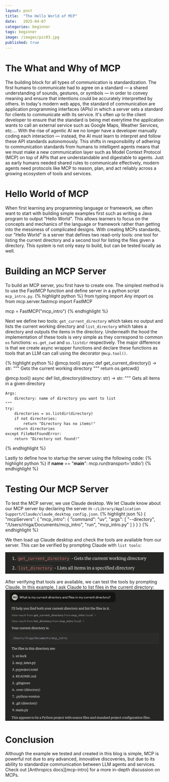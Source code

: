 ```yaml
---
layout: post
title:  "The Hello World of MCP"
date:   2025-04-07
categories: beginner
tags: beginner
image: /images/pic03.jpg
published: true
---
```


# The What and Why of MCP
The building block for all types of communication is standardization. The first humans to communicate had to agree on a standard — a shared understanding of sounds, gestures, or symbols — in order to convey meaning and ensure that intentions could be accurately interpretted by others. In today's modern web apps, the standard of communication are application programming interfaces (APIs) in which a server sets a standard for clients to communicate with its service. It's often up to the client developer to ensure that the standard is being met everytime the application wants to call an external service such as Google Maps, Weather Services, etc.... With the rise of agentic AI we no longer have a developer manually coding each interaction — instead, the AI must learn to interpret and follow these API standards autonomously. This shifts in responsibility of adhering to communication standards from humans to intelligent agents means that we must make a new communication layer such as Model Context Protocol (MCP) on top of APIs that are understandable and digestable to agents. Just as early humans needed shared rules to communicate effectively, modern agents need protocols like MCP to reason, plan, and act reliably across a growing ecosystem of tools and services. 

# Hello World of MCP
When first learning any programming language or framework, we often want to start with building simple examples first such as writing a Java program to output "Hello World". This allows learners to focus on the concepts and mechanics of the language or framework rather than getting into the messiness of complicated designs. With creating MCPs standards, our "Hello World" is a server that defines two read-only tools: one tool for listing the current directory and a second tool for listing the files given a directory. This system is not only easy to build, but can be tested locally as well.

# Building an MCP Server
To build an MCP server, you first have to create one. The simplest method is to use the FastMCP function and define server in a python script `mcp_intro.py`. 
{% highlight python %}
from typing import Any
import os
from mcp.server.fastmcp import FastMCP

mcp = FastMCP("mcp_intro")
{% endhighlight %}

Next we define two tools: `get_current_directory` which takes no output and lists the current working directory and `list_directory` which takes a directory and outputs the items in the directory. Underneath the hood the implementation of these tools is very simple as they correspond to common `os` functions: `os.get_cwd` and `os.listdir` respectively. The major difference is that we create async wrapper functions and declare these functions as tools that an LLM can call using the decorator `@mcp.tool()`. 

{% highlight python %}
@mcp.tool()
async def get_current_directory() -> str:
    """
    Gets the current working directory
    """
    return os.getcwd()

@mcp.tool()
async def list_directory(directory: str) -> str:
    """
    Gets all items in a given directory

    Args:
        directory: name of directory you want to list
    """
    try:
        directories = os.listdir(directory)
        if not directories:
            return "Directory has no items!"
        return directories
    except FileNotFoundError:
        return "Directory not found!"
{% endhighlight %}

Lastly to define how to startup the server using the following code:
{% highlight python %}
if __name__ == "__main__":
    mcp.run(transport='stdio')
{% endhighlight %}

# Testing Our MCP Server
To test the MCP server, we use Claude desktop. We let Claude know about our MCP server by declaring the server in `~/Library/Application Support/Claude/claude_desktop_config.json`.
{% highlight json %}
{
    "mcpServers": {
        "mcp_intro": {
            "command": "uv",
            "args": [
                "--directory",
                "/Users/rhiga/Documents/mcp_intro",
                "run",
                "mcp_intro.py"
            ]
        }
    }
}
{% endhighlight %}

We then load up Claude desktop and check the tools are available from our server. This can be verified by prompting Claude with `list tools`:

![Alt Text](/images/available_tools.png)

After verifying that tools are available, we can test the tools by prompting Claude. In this example, I ask Claude to list files in the current directory:
![Alt Text](/images/tool_usage.png)

# Conclusion
Although the example we tested and created in this blog is simple, MCP is powerful not due to any advanced, innovative discoveries, but due to its ability to standardize communication between LLM agents and services. Check out [Anthropics docs][mcp-intro] for a more in-depth discussion on MCPs.


[mcp_intro]: https://modelcontextprotocol.io/introduction
